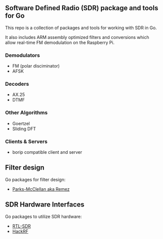 Software Defined Radio (SDR) package and tools for Go
-----------------------------------------------------

This repo is a collection of packages and tools for working with SDR in Go.

It also includes ARM assembly optimized filters and conversions which
allow real-time FM demodulation on the Raspberry Pi.

### Demodulators

* FM (polar disciminator)
* AFSK

### Decoders

* AX.25
* DTMF

### Other Algorithms

* Goertzel
* Sliding DFT

### Clients & Servers

* borip compatible client and server

## Filter design

Go packages for filter design:

- [Parks-McClellan aka Remez](https://github.com/samuel/go-remez)

## SDR Hardware Interfaces

Go packages to utilize SDR hardware:

- [RTL-SDR](https://github.com/samuel/go-rtlsdr)
- [HackRF](https://github.com/samuel/go-hackrf)
